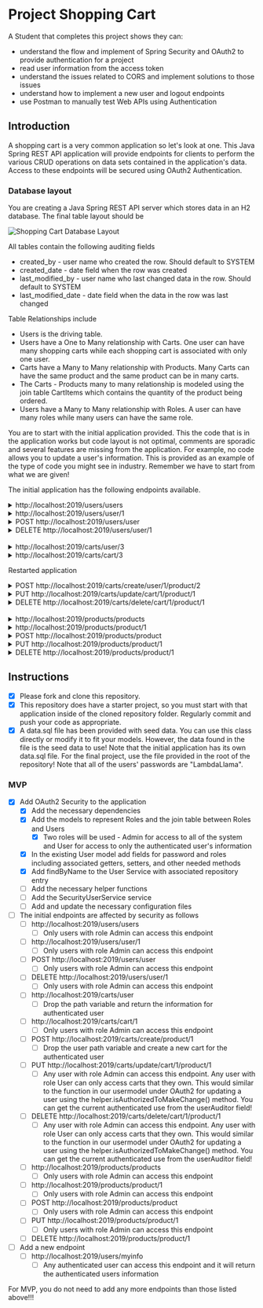 # Project Shopping Cart

A Student that completes this project shows they can:

- understand the flow and implement of Spring Security and OAuth2 to provide authentication for a project
- read user information from the access token
- understand the issues related to CORS and implement solutions to those issues
- understand how to implement a new user and logout endpoints
- use Postman to manually test Web APIs using Authentication

## Introduction

A shopping cart is a very common application so let's look at one. This Java Spring REST API application will provide endpoints for clients to perform the various CRUD operations on data sets contained in the application's data. Access to these endpoints will be secured using OAuth2 Authentication.

### Database layout

You are creating a Java Spring REST API server which stores data in an H2 database. The final table layout should be

![Shopping Cart Database Layout](shoppingcartdb.png)

All tables contain the following auditing fields

- created_by - user name who created the row. Should default to SYSTEM
- created_date - date field when the row was created
- last_modified_by - user name who last changed data in the row. Should default to SYSTEM
- last_modified_date - date field when the data in the row was last changed

Table Relationships include

- Users is the driving table.
- Users have a One to Many relationship with Carts. One user can have many shopping carts while each shopping cart is associated with only one user.
- Carts have a Many to Many relationship with Products. Many Carts can have the same product and the same product can be in many carts.
- The Carts - Products many to many relationship is modeled using the join table CartItems which contains the quantity of the product being ordered.
- Users have a Many to Many relationship with Roles. A user can have many roles while many users can have the same role.

You are to start with the initial application provided. This the code that is in the application works but code layout is not optimal, comments are sporadic and several features are missing from the application. For example, no code allows you to update a user's information. This is provided as an example of the type of code you might see in industry. Remember we have to start from what we are given!

The initial application has the following endpoints available.

<details>
<summary>http://localhost:2019/users/users</summary>

```JSON
[
    {
        "userid": 1,
        "username": "barnbarn",
        "comments": "",
        "carts": [
            {
                "cartid": 1,
                "products": [
                    {
                        "product": {
                            "productid": 1,
                            "name": "PEN",
                            "price": 2.5,
                            "description": "MAKES WORDS",
                            "comments": ""
                        },
                        "quantity": 4,
                        "comments": ""
                    },
                    {
                        "product": {
                            "productid": 2,
                            "name": "PENCIL",
                            "price": 1.5,
                            "description": "DOES MATH",
                            "comments": ""
                        },
                        "quantity": 3,
                        "comments": ""
                    },
                    {
                        "product": {
                            "productid": 3,
                            "name": "COFFEE",
                            "price": 4.0,
                            "description": "EVERYONE NEEDS COFFEE",
                            "comments": ""
                        },
                        "quantity": 2,
                        "comments": ""
                    }
                ]
            },
            {
                "cartid": 2,
                "products": [
                    {
                        "product": {
                            "productid": 3,
                            "name": "COFFEE",
                            "price": 4.0,
                            "description": "EVERYONE NEEDS COFFEE",
                            "comments": ""
                        },
                        "quantity": 1,
                        "comments": ""
                    }
                ]
            }
        ]
    },
    {
        "userid": 2,
        "username": "cinnamon",
        "comments": "",
        "carts": []
    },
    {
        "userid": 3,
        "username": "stumps",
        "comments": "",
        "carts": [
            {
                "cartid": 3,
                "products": [
                    {
                        "product": {
                            "productid": 3,
                            "name": "COFFEE",
                            "price": 4.0,
                            "description": "EVERYONE NEEDS COFFEE",
                            "comments": ""
                        },
                        "quantity": 17,
                        "comments": ""
                    }
                ]
            }
        ]
    }
]
```

</details>

<details>
<summary>http://localhost:2019/users/user/1</summary>

```JSON
{
    "userid": 1,
    "username": "barnbarn",
    "comments": "",
    "carts": [
        {
            "cartid": 1,
            "products": [
                {
                    "product": {
                        "productid": 1,
                        "name": "PEN",
                        "price": 2.5,
                        "description": "MAKES WORDS",
                        "comments": ""
                    },
                    "quantity": 4,
                    "comments": ""
                },
                {
                    "product": {
                        "productid": 2,
                        "name": "PENCIL",
                        "price": 1.5,
                        "description": "DOES MATH",
                        "comments": ""
                    },
                    "quantity": 3,
                    "comments": ""
                },
                {
                    "product": {
                        "productid": 3,
                        "name": "COFFEE",
                        "price": 4.0,
                        "description": "EVERYONE NEEDS COFFEE",
                        "comments": ""
                    },
                    "quantity": 2,
                    "comments": ""
                }
            ]
        },
        {
            "cartid": 2,
            "products": [
                {
                    "product": {
                        "productid": 3,
                        "name": "COFFEE",
                        "price": 4.0,
                        "description": "EVERYONE NEEDS COFFEE",
                        "comments": ""
                    },
                    "quantity": 1,
                    "comments": ""
                }
            ]
        }
    ]
}
```

</details>

<details>
<summary>POST http://localhost:2019/users/user</summary>

DATA

```JSON
{
    "username": "tiger",
    "comments": ""
}
```

OUTPUT

```TEXT
STATUS 201 Created
Location Header: http://localhost:2019/users/user/15
```

</details>

<details>
<summary>DELETE http://localhost:2019/users/user/1</summary>

```TEXT
STATUS OK
```

</details>

<br>

<details>
<summary>http://localhost:2019/carts/user/3</summary>

```JSON
[
    {
        "cartid": 3,
        "products": [
            {
                "product": {
                    "productid": 3,
                    "name": "COFFEE",
                    "price": 4.0,
                    "description": "EVERYONE NEEDS COFFEE",
                    "comments": ""
                },
                "quantity": 17,
                "comments": ""
            }
        ],
        "user": {
            "userid": 3,
            "username": "stumps",
            "comments": ""
        }
    }
]
```

</details>

<details>
<summary>http://localhost:2019/carts/cart/3</summary>

```JSON
{
    "cartid": 3,
    "products": [
        {
            "product": {
                "productid": 3,
                "name": "COFFEE",
                "price": 4.0,
                "description": "EVERYONE NEEDS COFFEE",
                "comments": ""
            },
            "quantity": 17,
            "comments": ""
        }
    ],
    "user": {
        "userid": 3,
        "username": "stumps",
        "comments": ""
    }
}
```

</details>

Restarted application

<details>
<summary>POST http://localhost:2019/carts/create/user/1/product/2</summary>

```TEXT
Status 201 Created
```

</details>

<details>
<summary>PUT http://localhost:2019/carts/update/cart/1/product/1</summary>

```TEXT
Status OK
```

</details>

<details>
<summary>DELETE http://localhost:2019/carts/delete/cart/1/product/1</summary>

```TEXT
Status OK
```

</details>

<br>

<details>
<summary>http://localhost:2019/products/products</summary>

```JSON
[
    {
        "productid": 1,
        "name": "PEN",
        "price": 2.5,
        "description": "MAKES WORDS",
        "comments": "",
        "carts": [
            {
                "cart": {
                    "cartid": 1,
                    "user": {
                        "userid": 1,
                        "username": "barnbarn",
                        "comments": ""
                    }
                },
                "quantity": 4,
                "comments": ""
            }
        ]
    },
    {
        "productid": 2,
        "name": "PENCIL",
        "price": 1.5,
        "description": "DOES MATH",
        "comments": "",
        "carts": [
            {
                "cart": {
                    "cartid": 1,
                    "user": {
                        "userid": 1,
                        "username": "barnbarn",
                        "comments": ""
                    }
                },
                "quantity": 3,
                "comments": ""
            },
            {
                "cart": {
                    "cartid": 15,
                    "user": {
                        "userid": 1,
                        "username": "barnbarn",
                        "comments": ""
                    }
                },
                "quantity": 1,
                "comments": ""
            }
        ]
    },
    {
        "productid": 3,
        "name": "COFFEE",
        "price": 4.0,
        "description": "EVERYONE NEEDS COFFEE",
        "comments": "",
        "carts": [
            {
                "cart": {
                    "cartid": 1,
                    "user": {
                        "userid": 1,
                        "username": "barnbarn",
                        "comments": ""
                    }
                },
                "quantity": 2,
                "comments": ""
            },
            {
                "cart": {
                    "cartid": 2,
                    "user": {
                        "userid": 1,
                        "username": "barnbarn",
                        "comments": ""
                    }
                },
                "quantity": 1,
                "comments": ""
            },
            {
                "cart": {
                    "cartid": 3,
                    "user": {
                        "userid": 3,
                        "username": "stumps",
                        "comments": ""
                    }
                },
                "quantity": 17,
                "comments": ""
            }
        ]
    }
]
```

</details>

<details>
<summary>http://localhost:2019/products/product/1</summary>

```JSON
{
    "productid": 1,
    "name": "PEN",
    "price": 2.5,
    "description": "MAKES WORDS",
    "comments": "",
    "carts": [
        {
            "cart": {
                "cartid": 1,
                "user": {
                    "userid": 1,
                    "username": "barnbarn",
                    "comments": ""
                }
            },
            "quantity": 4,
            "comments": ""
        }
    ]
}
```

</details>

<details>
<summary>POST http://localhost:2019/products/product</summary>

DATA

```JSON
{
    "name": "ERASER",
    "price": 1.5,
    "description": "KEEP TRYING",
    "comments": ""
}
```

OUTPUT

```TEXT
Status 201 CREATED

Location Header: http://localhost:2019/products/product/16
```

</details>

<details>
<summary>PUT http://localhost:2019/products/product/1</summary>

DATA

```JSON
{
    "name": "PIN",
    "price": 1.5,
    "description": "OUCH",
    "comments": "PIN vs PEN"
}
```

OUTPUT

```TEXT
STATUS OK
```

</details>

<details>
<summary>DELETE http://localhost:2019/products/product/1</summary>

```JSON
STATUS OK
```

</details>

## Instructions

- [x] Please fork and clone this repository.
- [x] This repository does have a starter project, so you must start with that application inside of the cloned repository folder. Regularly commit and push your code as appropriate.
- [x] A data.sql file has been provided with seed data. You can use this class directly or modify it to fit your models. However, the data found in the file is the seed data to use! Note that the initial application has its own data.sql file. For the final project, use the file provided in the root of the repository! Note that all of the users' passwords are "LambdaLlama".

### MVP

- [x] Add OAuth2 Security to the application
  - [x] Add the necessary dependencies
  - [x] Add the models to represent Roles and the join table between Roles and Users
    - [x] Two roles will be used - Admin for access to all of the system and User for access to only the authenticated user's information
  - [x] In the existing User model add fields for password and roles including associated getters, setters, and other needed methods
  - [x] Add findByName to the User Service with associated repository entry
  - [ ] Add the necessary helper functions
  - [ ] Add the SecurityUserService service
  - [ ] Add and update the necessary configuration files
- [ ] The initial endpoints are affected by security as follows
  - [ ] http://localhost:2019/users/users
    - [ ] Only users with role Admin can access this endpoint
  - [ ] http://localhost:2019/users/user/1
    - [ ] Only users with role Admin can access this endpoint
  - [ ] POST http://localhost:2019/users/user
    - [ ] Only users with role Admin can access this endpoint
  - [ ] DELETE http://localhost:2019/users/user/1
    - [ ] Only users with role Admin can access this endpoint
  - [ ] http://localhost:2019/carts/user
    - [ ] Drop the path variable and return the information for authenticated user
  - [ ] http://localhost:2019/carts/cart/1
    - [ ] Only users with role Admin can access this endpoint
  - [ ] POST http://localhost:2019/carts/create/product/1
    - [ ] Drop the user path variable and create a new cart for the authenticated user
  - [ ] PUT http://localhost:2019/carts/update/cart/1/product/1
    - [ ] Any user with role Admin can access this endpoint. Any user with role User can only access carts that they own. This would similar to the function in our usermodel under OAuth2 for updating a user using the helper.isAuthorizedToMakeChange() method. You can get the current authenticated use from the userAuditor field!
  - [ ] DELETE http://localhost:2019/carts/delete/cart/1/product/1
    - [ ] Any user with role Admin can access this endpoint. Any user with role User can only access carts that they own. This would similar to the function in our usermodel under OAuth2 for updating a user using the helper.isAuthorizedToMakeChange() method. You can get the current authenticated use from the userAuditor field!
  - [ ] http://localhost:2019/products/products
    - [ ] Only users with role Admin can access this endpoint
  - [ ] http://localhost:2019/products/product/1
    - [ ] Only users with role Admin can access this endpoint
  - [ ] POST http://localhost:2019/products/product
    - [ ] Only users with role Admin can access this endpoint
  - [ ] PUT http://localhost:2019/products/product/1
    - [ ] Only users with role Admin can access this endpoint
  - [ ] DELETE http://localhost:2019/products/product/1
- [ ] Add a new endpoint
  - [ ] http://localhost:2019/users/myinfo
    - [ ] Any authenticated user can access this endpoint and it will return the authenticated users information

For MVP, you do not need to add any more endpoints than those listed above!!!
